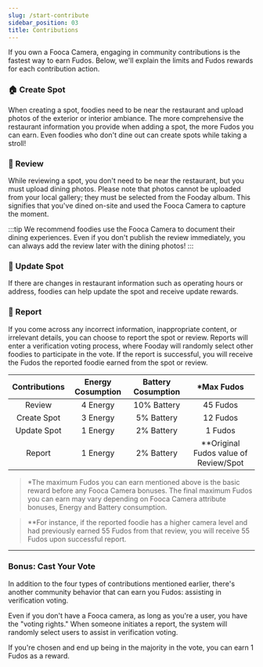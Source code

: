 ```yaml
---
slug: /start-contribute
sidebar_position: 03
title: Contributions
---
```


If you own a Fooca Camera, engaging in community contributions is the fastest way to earn Fudos. Below, we'll explain the limits and Fudos rewards for each contribution action.
 
### 🏠 Create Spot

When creating a spot, foodies need to be near the restaurant and upload photos of the exterior or interior ambiance. The more comprehensive the restaurant information you provide when adding a spot, the more Fudos you can earn. Even foodies who don't dine out can create spots while taking a stroll!

### 📓 Review

While reviewing a spot, you don't need to be near the restaurant, but you must upload dining photos. Please note that photos cannot be uploaded from your local gallery; they must be selected from the Fooday album. This signifies that you've dined on-site and used the Fooca Camera to capture the moment.

:::tip
We recommend foodies use the Fooca Camera to document their dining experiences. Even if you don't publish the review immediately, you can always add the review later with the dining photos!
:::


### 👷 Update Spot

If there are changes in restaurant information such as operating hours or address, foodies can help update the spot and receive update rewards.

### 🚨 Report

If you come across any incorrect information, inappropriate content, or irrelevant details, you can choose to report the spot or review. Reports will enter a verification voting process, where Fooday will randomly select other foodies to participate in the vote. If the report is successful, you will receive the Fudos the reported foodie earned from the spot or review.

| Contributions  | Energy Cosumption    | Battery Cosumption     | *Max Fudos    |
|:---:        | :---:        |:---:       | :---:       |
| Review      | 4 Energy  | 10% Battery  | 45 Fudos    |
| Create Spot | 3 Energy  | 5% Battery   | 12 Fudos   |
| Update Spot | 1 Energy  | 2% Battery   | 1 Fudos    |
| Report      | 1 Energy  | 2% Battery   | **Original Fudos value of Review/Spot     |
  
> *The maximum Fudos you can earn mentioned above is the basic reward before any Fooca Camera bonuses. The final maximum Fudos you can earn may vary depending on Fooca Camera attribute bonuses, Energy and Battery consumption.

> **For instance, if the reported foodie has a higher camera level and had previously earned 55 Fudos from that review, you will receive 55 Fudos upon successful report.

***

### Bonus: Cast Your Vote

In addition to the four types of contributions mentioned earlier, there's another community behavior that can earn you Fudos: assisting in verification voting.

Even if you don't have a Fooca camera, as long as you're a user, you have the "voting rights." When someone initiates a report, the system will randomly select users to assist in verification voting.

If you're chosen and end up being in the majority in the vote, you can earn 1 Fudos as a reward.